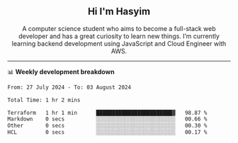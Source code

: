 <h2 align="center">Hi I'm Hasyim</h2>

<p align="center">A computer science student who aims to become a full-stack web developer and has a great curiosity to learn new things. I’m currently learning backend development using JavaScript and Cloud Engineer with AWS.</p>

---

📊 **Weekly development breakdown**

<!--START_SECTION:waka-->

```txt
From: 27 July 2024 - To: 03 August 2024

Total Time: 1 hr 2 mins

Terraform   1 hr 1 min      ████████████████████████▓   98.87 %
Markdown    0 secs          ░░░░░░░░░░░░░░░░░░░░░░░░░   00.66 %
Other       0 secs          ░░░░░░░░░░░░░░░░░░░░░░░░░   00.30 %
HCL         0 secs          ░░░░░░░░░░░░░░░░░░░░░░░░░   00.17 %
```

<!--END_SECTION:waka-->


<!-- - You can reach me on **hasyim11c@gmail.com** -->
